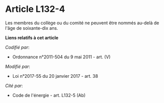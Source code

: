# Article L132-4

Les membres du collège ou du comité ne peuvent être nommés au-delà de l'âge de soixante-dix ans.

**Liens relatifs à cet article**

_Codifié par_:

  - Ordonnance n°2011-504 du 9 mai 2011 - art. (V)

_Modifié par_:

  - Loi n°2017-55 du 20 janvier 2017 - art. 38

_Cité par_:

  - Code de l'énergie - art. L132-5 (Ab)
